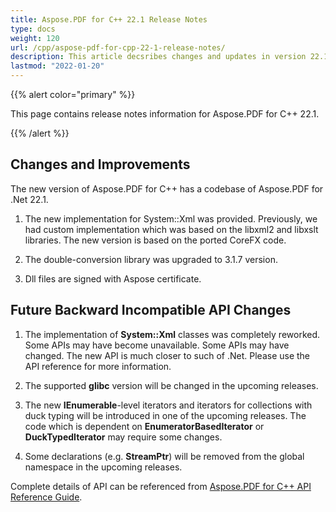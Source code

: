 ```yaml
---
title: Aspose.PDF for C++ 22.1 Release Notes
type: docs
weight: 120
url: /cpp/aspose-pdf-for-cpp-22-1-release-notes/
description: This article decsribes changes and updates in version 22.1 of Aspose.PDF for C++ library
lastmod: "2022-01-20"
---
```


{{% alert color="primary" %}}

This page contains release notes information for Aspose.PDF for C++ 22.1.

{{% /alert %}}

## Changes and Improvements

The new version of Aspose.PDF for C++ has a codebase of Aspose.PDF for .Net 22.1.

1. The new implementation for System::Xml was provided. Previously, we had custom implementation which was based on the libxml2 and libxslt libraries. The new version is based on the ported CoreFX code.

1. The double-conversion library was upgraded to 3.1.7 version.

1. Dll files are signed with Aspose certificate.

## Future Backward Incompatible API Changes

1. The implementation of **System::Xml** classes was completely reworked. Some APIs may have become unavailable. Some APIs may have changed. The new API is much closer to such of .Net. Please use the API reference for more information.

1. The supported **glibc** version will be changed in the upcoming releases.

1. The new **IEnumerable**-level iterators and iterators for collections with duck typing will be introduced in one of the upcoming releases. The code which is dependent on **EnumeratorBasedIterator** or **DuckTypedIterator** may require some changes.

1. Some declarations (e.g. **StreamPtr**) will be removed from the global namespace in the upcoming releases.

Complete details of API can be referenced from [Aspose.PDF for C++ API Reference Guide](https://apireference.aspose.com/pdf/cpp).
